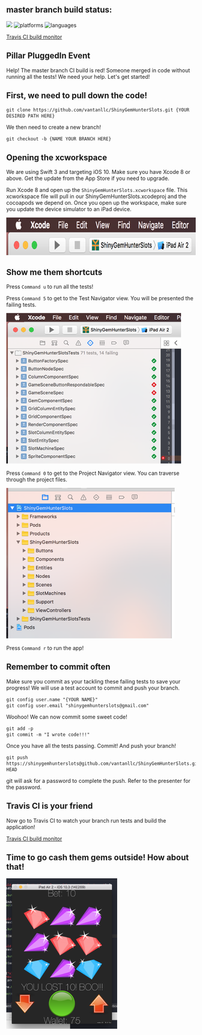 
## master branch build status:
![](https://travis-ci.org/vantanllc/ShinyGemHunterSlots.svg?branch=master)
![platforms](https://img.shields.io/badge/platforms-iOS-blue.svg)
![languages](https://img.shields.io/badge/languages-Swift-blue.svg)

[Travis CI build monitor](https://travis-ci.org/vantanllc/ShinyGemHunterSlots)

## Pillar PluggedIn Event
Help! The master branch CI build is red! Someone merged in code without running all the tests! We need your help. Let's get started!

## First, we need to pull down the code!
```
git clone https://github.com/vantanllc/ShinyGemHunterSlots.git {YOUR DESIRED PATH HERE}
```

We then need to create a new branch!
```
git checkout -b {NAME YOUR BRANCH HERE}
```

## Opening the xcworkspace
We are using Swift 3 and targeting iOS 10. Make sure you have Xcode 8 or above. Get the update from the App Store if you need to upgrade.

Run Xcode 8 and open up the ```ShinyGemHunterSlots.xcworkspace``` file. This xcworkspace file will pull in our ShinyGemHunterSlots.xcodeproj and the cocoapods we depend on.
Once you open up the workspace, make sure you update the device simulator to an iPad device.

<img src="images/ipadSimulator.png" height="100px">

## Show me them shortcuts
Press ```Command u``` to run all the tests!

Press ```Command 5``` to get to the Test Navigator view. You will be presented the failing tests.

<img src="images/TestNavigatorView.png" height="400px">

Press ```Command 0``` to get to the Project Navigator view. You can traverse through the project files.

<img src="images/ProjectNavigatorView.png" height="400px">

Press ```Command r``` to run the app! 

## Remember to commit often
Make sure you commit as your tackling these failing tests to save your progress!
We will use a test account to commit and push your branch.
```
git config user.name "{YOUR NAME}"
git config user.email "shinygemhunterslots@gmail.com"
```

Woohoo! We can now commit some sweet code!
```
git add -p
git commit -m "I wrote code!!!"
```

Once you have all the tests passing. Commit! And push your branch!
```
git push https://shinygemhunterslots@github.com/vantanllc/ShinyGemHunterSlots.git HEAD
```
git will ask for a password to complete the push. Refer to the presenter for the password.

## Travis CI is your friend
Now go to Travis CI to watch your branch run tests and build the application!

[Travis CI build monitor](https://travis-ci.org/vantanllc/ShinyGemHunterSlots)


## Time to go cash them gems outside! How about that!
<img src="images/ScreenShot.png" height="400px">
